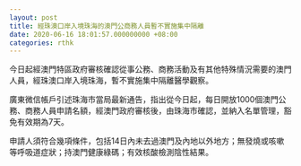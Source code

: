 ```yaml
---
layout: post
title: 經珠澳口岸入境珠海的澳門公商務人員暫不實施集中隔離
date: 2020-06-16 18:01:57.000000000 +08:00
categories: rthk
---
```


今日起經澳門特區政府審核確認從事公務、商務活動及有其他特殊情況需要的澳門人員，經珠澳口岸入境珠海，暫不實施集中隔離醫學觀察。

廣東微信帳戶引述珠海市當局最新通告，指出從今日起，每日開放1000個澳門公務、商務人員申請名額，經澳門政府審核後，由珠海市確認，並納入名單管理，豁免有效期為7天。

申請人須符合幾項條件，包括14日內未去過澳門及內地以外地方；無發燒或咳嗽等呼吸道症狀；持澳門健康綠碼；有效核酸檢測陰性結果。
